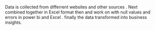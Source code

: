  Data is collected from differrent websites and other sources .
 Next combined together in Excel format then and work on with null values and errors in power bi and Excel .
 finally the data transformed into business insights.
